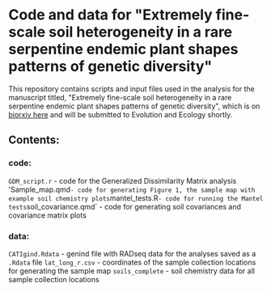 # Code and data for "Extremely fine-scale soil heterogeneity in a rare serpentine endemic plant shapes patterns of genetic diversity"
This repository contains scripts and input files used in the analysis for the manuscript titled, "Extremely fine-scale soil heterogeneity in a rare serpentine endemic plant shapes patterns of genetic diversity", which is on [biorxiv here](https://www.biorxiv.org/content/10.1101/2025.09.01.673272v1.full.pdf) and will be submitted to Evolution and Ecology shortly. 

## Contents:
### code:
`GDM_script.r` - code for the Generalized Dissimilarity Matrix analysis
'Sample_map.qmd` - code for generating Figure 1, the sample map with example soil chemistry plots
`mantel_tests.R` - code for running the Mantel tests
`soil_covariance.qmd` - code for generating soil covariances and covariance matrix plots

### data:
`CATIgind.Rdata` - genind file with RADseq data for the analyses saved as a `.Rdata` file
`lat_long_r.csv` - coordinates of the sample collection locations for generating the sample map
`soils_complete` - soil chemistry data for all sample collection locations
